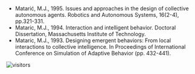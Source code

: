 #

* Matarić, M.J., 1995.
  Issues and approaches in the design of collective autonomous agents.
  Robotics and Autonomous Systems, 16(2-4), pp.321-331.
* Mataric, M.J., 1994.
  Interaction and intelligent behavior.
  Doctoral Dissertation, Massachusetts Institute of Technology.
* Mataric, M.J., 1993.
  Designing emergent behaviors: From local interactions to collective intelligence.
  In Proceedings of International Conference on Simulation of Adaptive Behavior (pp. 432-441).

![visitors](https://visitor-badge.laobi.icu/badge?page_id=Evolutionary-Intelligence.SIAMP)
